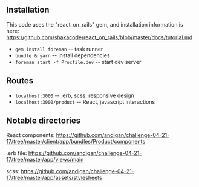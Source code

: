 ## Installation

This code uses the "react_on_rails" gem, and installation information is here: https://github.com/shakacode/react_on_rails/blob/master/docs/tutorial.md

* `gem install foreman` -- task runner
* `bundle & yarn` -- install dependencies
* `foreman start -f Procfile.dev` -- start dev server


## Routes


* `localhost:3000` -- .erb, scss, responsive design
* `localhost:3000/product` -- React, javascript interactions


## Notable directories


React components: https://github.com/andigan/challenge-04-21-17/tree/master/client/app/bundles/Product/components

.erb file:
https://github.com/andigan/challenge-04-21-17/tree/master/app/views/main

scss:
https://github.com/andigan/challenge-04-21-17/tree/master/app/assets/stylesheets
